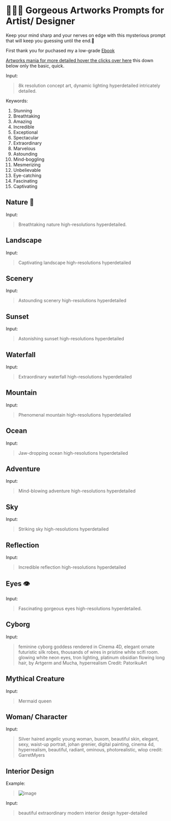 # 👩🏻‍🎤 Gorgeous Artworks Prompts for Artist/ Designer
Keep your mind sharp and your nerves on edge with this mysterious prompt that will keep you guessing until the end.🤔

First thank you for puchased my a low-grade [Ebook](https://shope.ee/2L00bErgiQ?share_channel_code=2)

[Artworks mania for more detailed hover the clicks over here](https://openart.ai/) this down below only the basic, quick.

Input:
>8k resolution concept art, dynamic lighting hyperdetailed intricately detailed.

Keywords:
 1. Stunning
 2. Breathtaking
 3. Amazing
 4. Incredible
 5. Exceptional
 6. Spectacular
 7. Extraordinary
 8. Marvelous
 9. Astounding
 10. Mind-boggling
 11. Mesmerizing
 12. Unbelievable
 13. Eye-catching
 14. Fascinating
 15. Captivating

## Nature 🌿
Input: 
>Breathtaking nature high-resolutions hyperdetailed.

## Landscape 
Input:
> Captivating landscape high-resolutions hyperdetailed

## Scenery
Input: 
>Astounding scenery high-resolutions hyperdetailed

## Sunset
Input: 
>Astonishing sunset high-resolutions hyperdetailed

## Waterfall
Input: 
>Extraordinary waterfall high-resolutions hyperdetailed

## Mountain
Input: 
>Phenomenal mountain high-resolutions hyperdetailed

## Ocean
Input: 
>Jaw-dropping ocean high-resolutions hyperdetailed

## Adventure
Input: 
>Mind-blowing adventure high-resolutions hyperdetailed

## Sky
Input: 
>Striking sky high-resolutions hyperdetailed

## Reflection
Input: 
>Incredible reflection high-resolutions hyperdetailed

## Eyes 👁
Input:
>Fascinating gorgeous eyes high-resolutions hyperdetailed.

## Cyborg
Input:
>feminine cyborg goddess rendered in Cinema 4D, elegant ornate futuristic silk robes, thousands of wires in pristine white scifi room. glowing white neon eyes, tron lighting, platinum obsidian flowing long hair, by Artgerm and Mucha, hyperrealism
Credit: PatorikuArt

## Mythical Creature
Input:
>Mermaid queen

## Woman/ Character
Input:
>Silver haired angelic young woman, buxom, beautiful skin, elegant, sexy, waist-up portrait, johan grenier, digital painting, cinema 4d, hyperrealism, beautiful, radiant, ominous, photorealistic, wlop
credit: GarretMyers

## Interior Design

Example:
>![image](https://user-images.githubusercontent.com/123232845/213969200-1f712c18-51ab-43cd-b469-d028eb926ca6.png)

Input: 
>beautiful extraordinary modern interior design hyper-detailed
